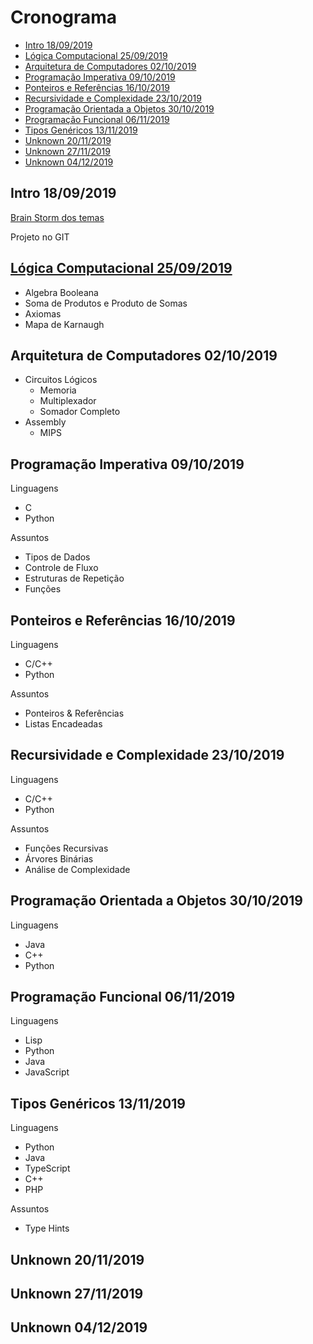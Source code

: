 # Cronograma

- [Intro 18/09/2019](#intro-18092019)
- [Lógica Computacional 25/09/2019](#lógica-computacional-25092019)
- [Arquitetura de Computadores 02/10/2019](#arquitetura-de-computadores-02102019)
- [Programação Imperativa 09/10/2019](#programação-imperativa-09102019)
- [Ponteiros e Referências 16/10/2019](#ponteiros-e-referências-16102019)
- [Recursividade e Complexidade 23/10/2019](#recursividade-e-complexidade-23102019)
- [Programação Orientada a Objetos 30/10/2019](#programação-orientada-a-objetos-30102019)
- [Programação Funcional 06/11/2019](#programação-funcional-06112019)
- [Tipos Genéricos 13/11/2019](#tipos-genéricos-13112019)
- [Unknown 20/11/2019](#unknown-20112019)
- [Unknown 27/11/2019](#unknown-27112019)
- [Unknown 04/12/2019](#unknown-04122019)

## Intro 18/09/2019

[Brain Storm dos temas](./brainstorm.md)

Projeto no GIT

## [Lógica Computacional 25/09/2019](./logica-computacional/README.md)

- Algebra Booleana
- Soma de Produtos e Produto de Somas
- Axiomas
- Mapa de Karnaugh

## Arquitetura de Computadores 02/10/2019

- Circuitos Lógicos
  - Memoria
  - Multiplexador
  - Somador Completo
- Assembly
  - MIPS

## Programação Imperativa 09/10/2019

Linguagens

- C
- Python

Assuntos

- Tipos de Dados
- Controle de Fluxo
- Estruturas de Repetição
- Funções

## Ponteiros e Referências 16/10/2019

Linguagens

- C/C++
- Python

Assuntos

- Ponteiros & Referências
- Listas Encadeadas

## Recursividade e Complexidade 23/10/2019

Linguagens

- C/C++
- Python

Assuntos

- Funções Recursivas
- Árvores Binárias
- Análise de Complexidade

## Programação Orientada a Objetos 30/10/2019

Linguagens

- Java
- C++
- Python

## Programação Funcional 06/11/2019

Linguagens

- Lisp
- Python
- Java
- JavaScript

## Tipos Genéricos 13/11/2019

Linguagens

- Python
- Java
- TypeScript
- C++
- PHP

Assuntos

- Type Hints

## Unknown 20/11/2019

## Unknown 27/11/2019

## Unknown 04/12/2019
